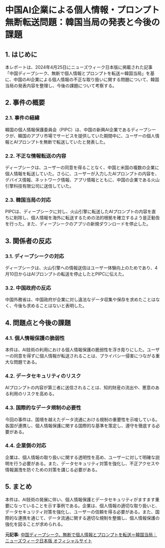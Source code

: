 # 中国AI企業による個人情報・プロンプト無断転送問題：韓国当局の発表と今後の課題

## 1. はじめに

本レポートは、2024年4月25日にニューズウィーク日本版に掲載された記事「中国ディープシーク、無断で個人情報とプロンプトを転送＝韓国当局」を基に、中国のAI企業による個人情報の不正な取り扱いに関する問題について、韓国当局の発表内容を整理し、今後の課題について考察する。

## 2. 事件の概要

### 2.1. 事件の経緯

韓国の個人情報保護委員会（PIPC）は、中国の新興AI企業であるディープシークが、韓国のアプリ市場でサービスを提供していた期間中に、ユーザーの個人情報とAIプロンプトを無断で転送していたと発表した。

### 2.2. 不正な情報転送の内容

ディープシークは、ユーザーの同意を得ることなく、中国と米国の複数の企業に個人情報を転送していた。さらに、ユーザーが入力したAIプロンプトの内容を、デバイス情報、ネットワーク情報、アプリ情報とともに、中国の企業である火山引擎科技有限公司に送信していた。

### 2.3. 韓国当局の対応

PIPCは、ディープシークに対し、火山引擎に転送したAIプロンプトの内容を直ちに削除し、個人情報を海外に転送するための法的根拠を確立するよう是正勧告を行った。また、ディープシークのアプリの新規ダウンロードを停止した。

## 3. 関係者の反応

### 3.1. ディープシークの対応

ディープシークは、火山引擎への情報送信はユーザー体験向上のためであり、4月10日からはAIプロンプトの転送を停止したとPIPCに伝えた。

### 3.2. 中国政府の反応

中国外務省は、中国政府が企業に対し違法なデータ収集や保存を求めたことはなく、今後も求めることはないと表明した。

## 4. 問題点と今後の課題

### 4.1. 個人情報保護の脆弱性

本件は、AI技術の利用における個人情報保護の脆弱性を浮き彫りにした。ユーザーの同意を得ずに個人情報が転送されることは、プライバシー侵害につながる重大な問題である。

### 4.2. データセキュリティのリスク

AIプロンプトの内容が第三者に送信されることは、知的財産の流出や、悪意のある利用のリスクを高める。

### 4.3. 国際的なデータ規制の必要性

今回の事件は、国境を越えたデータ流通における規制の重要性を示唆している。各国が連携し、個人情報保護に関する国際的な基準を策定し、遵守を徹底する必要がある。

### 4.4. 企業側の対応

企業は、個人情報の取り扱いに関する透明性を高め、ユーザーに対して明確な説明を行う必要がある。また、データセキュリティ対策を強化し、不正アクセスや情報漏洩を防ぐための対策を講じる必要がある。

## 5. まとめ

本件は、AI技術の発展に伴い、個人情報保護とデータセキュリティがますます重要になっていることを示す事例である。企業は、個人情報の適切な取り扱いと、データセキュリティ対策を強化し、ユーザーの信頼を得る必要がある。また、国際的な連携を通じて、データ流通に関する適切な規制を整備し、個人情報保護の強化を図ることが求められる。



**元記事:** [中国ディープシーク、無断で個人情報とプロンプトを転送＝韓国当局｜ニューズウィーク日本版 オフィシャルサイト](https://www.newsweekjapan.jp/headlines/business/2025/04/548543.php)
